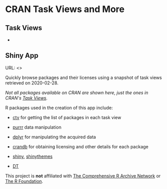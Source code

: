 # CRAN Task Views and More

## Task Views

- 

## Shiny App

URL: <>

Quickly browse packages and their licenses using a snapshot of task views
retrieved on 2020-02-28.

*Not all packages available on CRAN are shown here, just the ones in CRAN's [Task Views](https://cran.r-project.org/web/views/).*

R packages used in the creation of this app include: 

- [ctv](https://cran.r-project.org/package=ctv) for getting the list of packages in each task view  

- [purrr](https://cran.r-project.org/package=purrr) data manipulation 

- [dplyr](https://cran.r-project.org/package=dplyr) for manipulating the acquired data 

- [crandb](https://github.com/metacran/crandb) for obtaining licensing and other details for each package 

- [shiny](https://cran.r-project.org/package=shiny), [shinythemes](https://cran.r-project.org/package=shinythemes) 

- [DT](https://cran.r-project.org/package=DT) 

This project is **not** affiliated with [The Comprehensive R Archive Network](https://cran.r-project.org/) or [The R Foundation](https://www.r-project.org/).
